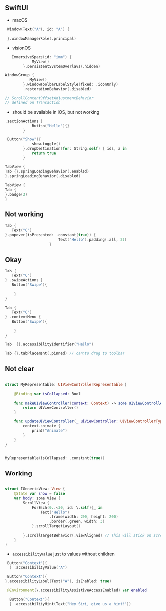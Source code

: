 ## SwiftUI

* macOS
```swift
 Window(Text("A"), id: "A") {
     
 }.windowManagerRole(.principal)
```

* visionOS

```swift
   ImmersiveSpace(id: "imm") {
            MyView()
        }.persistentSystemOverlays(.hidden)
```

```swift
WindowGroup {
           MyView()
        }.windowToolbarLabelStyle(fixed: .iconOnly)
        .restorationBehavior(.disabled)
```


```swift
// ScrollContentOffsetAdjustmentBehavior
// defined on Transaction
```

* should be available in iOS, but not working
```swift
.sectionActions {
            Button("Hello"){}
        }
```


```swift
 Button("Show"){
            show.toggle()
        }.dropDestination(for: String.self) { ids, a in
            return true
        }
```


```swift
TabView {
Tab {}.springLoadingBehavior(.enabled)
}.springLoadingBehavior(.disabled)
```



```swift
TabView {
Tab {
}.badge(3)
}
```






## Not working
```swift
Tab {
   Text("C")
}.popover(isPresented: .constant(true)) {
                        Text("Hello").padding(.all, 20)
                    }
```



## Okay
```swift
Tab {
   Text("C")
} .swipeActions {
   Button("Swipe"){
                            
    }
}
```



```swift
Tab {
   Text("C")
} .contextMenu {
   Button("Swipe"){
                            
    }
}
```


```swift
Tab  {}.accessibilityIdentifier("Hello")
```

```swift
Tab {}.tabPlacement(.pinned) // cannto drag to toolbar
```


## Not clear

```swift

struct MyRepresentable: UIViewControllerRepresentable {
    
    @Binding var isCollapsed: Bool
    
    func makeUIViewController(context: Context) -> some UIViewController {
        return UIViewController()
    }
    
    func updateUIViewController(_ uiViewController: UIViewControllerType, context: Context) {
        context.animate {
            print("Animate")
        }
    }
}


MyRepresentable(isCollapsed: .constant(true))
```


## Working

```swift

struct IGenericView: View {
    @State var show = false
    var body: some View {
        ScrollView {
            ForEach(0..<30, id: \.self){_ in
                Text("Hello")
                    .frame(width: 200, height: 200)
                    .border(.green, width: 3)
            }.scrollTargetLayout()
            
        }.scrollTargetBehavior(.viewAligned) // This will stick on scrolling
    }
}
```



* ```accessibilityValue``` just to values without children
```swift
 Button("Context"){                  
  } .accessibilityValue("A")
```

```swift
 Button("Context"){                  
}.accessibilityLabel(Text("A"), isEnabled: true)
```

```swift
 @Environment(\.accessibilityAssistiveAccessEnabled) var enabled
```

```swift
  Button("Context"){                  
  } .accessibilityHint(Text("Hey Siri, give us a hint!"))
```
